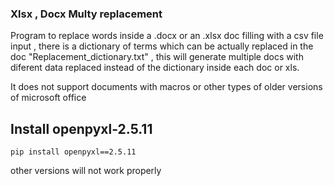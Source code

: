 ### Xlsx , Docx Multy replacement ###

Program to replace words inside a .docx or an .xlsx doc filling with a csv file input , there is a dictionary of terms which can be actually replaced in the doc "Replacement_dictionary.txt" , this will generate multiple docs with diferent data replaced instead of the dictionary inside each doc or xls.

It does not support documents with macros or other types of older versions of microsoft office

## Install openpyxl-2.5.11 ##

```console
pip install openpyxl==2.5.11
```
other versions will not work properly
